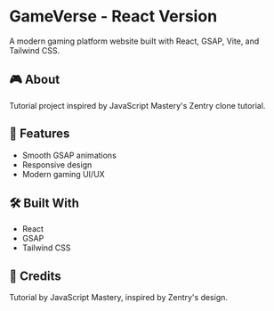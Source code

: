 # GameVerse - React Version

A modern gaming platform website built with React, GSAP, Vite, and Tailwind CSS.

## 🎮 About
Tutorial project inspired by JavaScript Mastery's Zentry clone tutorial.

## 🚀 Features
- Smooth GSAP animations
- Responsive design
- Modern gaming UI/UX

## 🛠️ Built With
- React
- GSAP
- Tailwind CSS

## 📝 Credits
Tutorial by JavaScript Mastery, inspired by Zentry's design.
